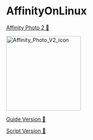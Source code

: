 # AffinityOnLinux

[Affinity Photo 2 📸](https://affinity.serif.com/en-gb/photo/?#top)

<img src="https://github.com/user-attachments/assets/c7b70ee5-58e3-46c6-b385-7c3d02749664" alt="Affinity_Photo_V2_icon" width="200"/>


[Guide Version 📖](https://github.com/Twig6943/AffinityOnLinux/blob/main/Guide.txt)

[Script Version 🤖](https://github.com/Twig6943/AffinityOnLinux/blob/main/Script.sh)
